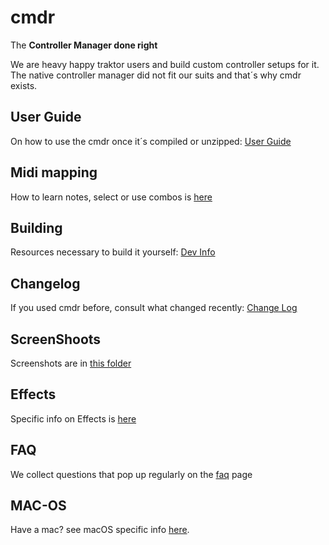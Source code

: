 # cmdr
The **Controller Manager done right**

We are heavy happy traktor users and build custom controller setups for it.\
The native controller manager did not fit our suits and that´s why cmdr exists.

## User Guide

On how to use the cmdr once it´s compiled or unzipped: [User Guide](user_guide.md)

## Midi mapping

How to learn notes, select or use combos is [here](midi_mapping.md) 

## Building

Resources necessary to build it yourself: [Dev Info](development/development_info.md)

## Changelog

If you used cmdr before, consult what changed recently: [Change Log](development/change_log.md)

## ScreenShoots

Screenshots are in [this folder](pics)

## Effects

Specific info on Effects is [here](effects.md)

## FAQ

We collect questions that pop up regularly on the [faq](faq.md) page

## MAC-OS

Have a mac? see macOS specific info [here](running_on_macos.md).


